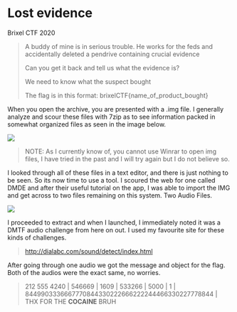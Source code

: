 # Lost evidence

Brixel CTF 2020

>A buddy of mine is in serious trouble. He works for the feds and accidentally deleted a pendrive containing crucial evidence
>
>Can you get it back and tell us what the evidence is?
>
>
>We need to know what the suspect bought
>
>
>The flag is in this format: brixelCTF{name_of_product_bought}

When you open the archive, you are presented with a .img file. I generally analyze and scour these files with 7zip as to see information packed in somewhat organized files as seen in the image below. 

<code><img src="https://zyphen.is-inside.me/xzYDCk18.png"></code>

>NOTE: As I currently know of, you cannot use Winrar to open img files, I have tried in the past and I will try again but I do not believe so.

I looked through all of these files in a text editor, and there is just nothing to be seen. So its now time to use a tool. I scoured the web for one called DMDE and after their useful tutorial on the app, I was able to import the IMG and get across to two files remaining on this system. Two Audio Files.

<code><img src="https://zyphen.is-inside.me/KtUVvKVb.png"></code>

I proceeded to extract and when I launched, I immediately noted it was a DMTF audio challenge from here on out. I used my favourite site for these kinds of challenges. 

> <http://dialabc.com/sound/detect/index.html>

After going through one audio we got the message and object for the flag. Both of the audios were the exact same, no worries. 

> 212 555 4240  |  546669  | 1609 | 533266 | 5000 | 1 | 8449903336667770844330222666222244466330227778844 | THX FOR THE **COCAINE** BRUH
